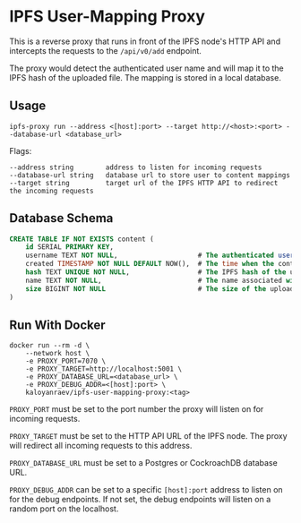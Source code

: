 # IPFS User-Mapping Proxy

This is a reverse proxy that runs in front of the IPFS node's HTTP API and intercepts the requests to the `/api/v0/add` endpoint.

The proxy would detect the authenticated user name and will map it to the IPFS hash of the uploaded file. The mapping is stored in a local database.

## Usage

```
ipfs-proxy run --address <[host]:port> --target http://<host>:<port> --database-url <database_url>
```
Flags:
```
--address string        address to listen for incoming requests
--database-url string   database url to store user to content mappings
--target string         target url of the IPFS HTTP API to redirect the incoming requests
```

## Database Schema

```sql
CREATE TABLE IF NOT EXISTS content (
	id SERIAL PRIMARY KEY,
	username TEXT NOT NULL,                    # The authenticated user name.
	created TIMESTAMP NOT NULL DEFAULT NOW(),  # The time when the content was uploaded.
	hash TEXT UNIQUE NOT NULL,                 # The IPFS hash of the uploaded content.
	name TEXT NOT NULL,                        # The name associated with the uploaded content, usually file name.
	size BIGINT NOT NULL                       # The size of the uploaded content.
)
```
## Run With Docker

```
docker run --rm -d \
    --network host \
    -e PROXY_PORT=7070 \
    -e PROXY_TARGET=http://localhost:5001 \
    -e PROXY_DATABASE_URL=<database_url> \
    -e PROXY_DEBUG_ADDR=<[host]:port> \
    kaloyanraev/ipfs-user-mapping-proxy:<tag>
```

`PROXY_PORT` must be set to the port number the proxy will listen on for incoming requests.

`PROXY_TARGET` must be set to the HTTP API URL of the IPFS node. The proxy will redirect all incoming requests to this address.

`PROXY_DATABASE_URL` must be set to a Postgres or CockroachDB database URL.

`PROXY_DEBUG_ADDR` can be set to a specific `[host]:port` address to listen on for the debug endpoints. If not set, the debug endpoints will listen on a random port on the localhost. 